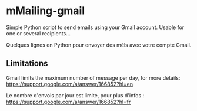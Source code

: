 mMailing-gmail
=============

Simple Python script to send emails using your Gmail account.
Usable for one or several recipients...

Quelques lignes en Python pour envoyer des méls avec votre compte Gmail.

## Limitations
Gmail limits the maximum number of message per day, for more details:
https://support.google.com/a/answer/166852?hl=en

Le nombre d'envois par jour est limite, pour plus d'infos :
https://support.google.com/a/answer/166852?hl=fr

